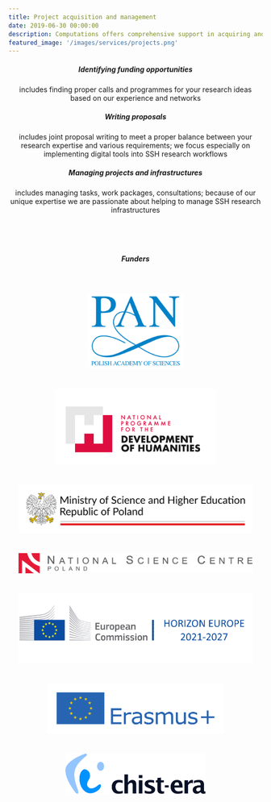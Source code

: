 ```yaml
---
title: Project acquisition and management
date: 2019-06-30 00:00:00
description: Computations offers comprehensive support in acquiring and managing research projects. Our focus is on identifying funding opportunities, transforming research ideas into manageable projects and supporting management of existing projects.
featured_image: '/images/services/projects.png'
---
```


<div class="page-blog">
    <section class="all-posts">
        <div class="wrap">
            <div class="posts__list grid">
                <div>
                    <h5 class="post__title subtitle--bold" style="text-align: center;">Identifying funding opportunities</h5>
                    <p style="text-align: center;">includes finding proper calls and programmes for your research ideas based on our experience and networks</p>
                </div>
                <div>
                    <h5 class="post__title subtitle--bold" style="text-align: center;">Writing proposals</h5>
                    <p style="text-align: center;">includes joint proposal writing to meet a proper balance between your research expertise and various requirements; we focus especially on implementing digital tools into SSH research workflows</p>
                </div>
                <div>
                    <h5 class="post__title subtitle--bold" style="text-align: center;">Managing projects and infrastructures</h5>
                    <p style="text-align: center;">includes managing tasks, work packages, consultations; because of our unique expertise we are passionate about helping to manage SSH research infrastructures</p>
                </div>
            </div>
        </div>
    </section>
    <h5 class="post__title subtitle--bold" style="text-align: center; margin-bottom: 40px; margin-top: 80px;">Funders</h5>
    <div class="all-posts">
        <div class="wrap">
            <div class="posts__list__2-col grid">
                <div style="padding: 20px; display: flex; justify-content: center; align-items: center;">
                    <img src="/images/funders_logos/pan.svg" style="max-height: 150px">
                </div>
                <div style="padding: 20px; display: flex; justify-content: center; align-items: center;">
                    <img src="/images/funders_logos/nprh.png" style="max-height: 150px">
                </div>
                <div style="padding: 20px; display: flex; justify-content: center; align-items: center;">
                    <img src="/images/funders_logos/mnisw.png" style="max-height: 150px">
                </div>
                <div style="padding: 20px; display: flex; justify-content: center; align-items: center;">
                    <img src="/images/funders_logos/ncn.png" style="max-height: 150px">
                </div>
                <div style="padding: 20px; display: flex; justify-content: center; align-items: center;">
                    <img src="/images/funders_logos/horizon.jpg" style="max-height: 150px">
                </div>
                <div style="padding: 20px; display: flex; justify-content: center; align-items: center;">
                    <img src="/images/funders_logos/erasmus.svg" style="max-height: 100px">
                </div>
                <div style="padding: 20px; display: flex; justify-content: center; align-items: center;">
                    <img src="/images/funders_logos/chistera.png" style="max-height: 80px">
                </div>
            </div>
        </div>
    </div>
</div>

